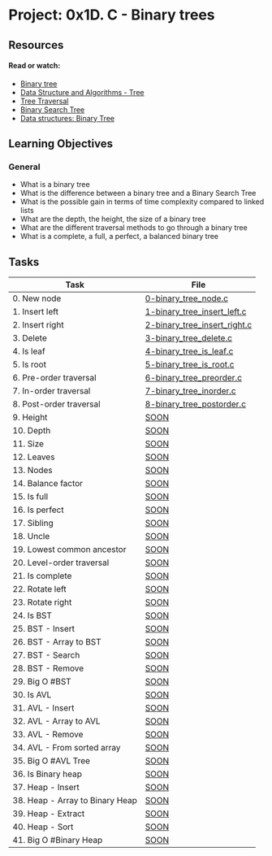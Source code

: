 # Project: 0x1D. C - Binary trees

## Resources

#### Read or watch:

- [Binary tree](https://intranet.alxswe.com/rltoken/1F2x42-8vUbOmU4L1C1KMg)
- [Data Structure and Algorithms - Tree](https://intranet.alxswe.com/rltoken/QmcTMCkQyrgMjrqoWxYdhw)
- [Tree Traversal](https://intranet.alxswe.com/rltoken/z6ZaXr_RxwE5nTHAUx_dfQ)
- [Binary Search Tree](https://intranet.alxswe.com/rltoken/qO5dBlMnYJzbaWG3xVpcnQ)
- [Data structures: Binary Tree](https://intranet.alxswe.com/rltoken/BeyJ2gjlE7_djwRiDyeHig)

## Learning Objectives

### General

- What is a binary tree
- What is the difference between a binary tree and a Binary Search Tree
- What is the possible gain in terms of time complexity compared to linked lists
- What are the depth, the height, the size of a binary tree
- What are the different traversal methods to go through a binary tree
- What is a complete, a full, a perfect, a balanced binary tree

## Tasks

| Task                            | File                                                           |
| ------------------------------- | -------------------------------------------------------------- |
| 0. New node                     | [0-binary_tree_node.c](./0-binary_tree_node.c)                 |
| 1. Insert left                  | [1-binary_tree_insert_left.c](./1-binary_tree_insert_left.c)   |
| 2. Insert right                 | [2-binary_tree_insert_right.c](./2-binary_tree_insert_right.c) |
| 3. Delete                       | [3-binary_tree_delete.c](./3-binary_tree_delete.c)             |
| 4. Is leaf                      | [4-binary_tree_is_leaf.c](./4-binary_tree_is_leaf.c)           |
| 5. Is root                      | [5-binary_tree_is_root.c](./5-binary_tree_is_root.c)           |
| 6. Pre-order traversal          | [6-binary_tree_preorder.c](./6-binary_tree_preorder.c)         |
| 7. In-order traversal           | [7-binary_tree_inorder.c](./7-binary_tree_inorder.c)           |
| 8. Post-order traversal         | [8-binary_tree_postorder.c](./8-binary_tree_postorder.c)       |
| 9. Height                       | [SOON](./)                                                     |
| 10. Depth                       | [SOON](./)                                                     |
| 11. Size                        | [SOON](./)                                                     |
| 12. Leaves                      | [SOON](./)                                                     |
| 13. Nodes                       | [SOON](./)                                                     |
| 14. Balance factor              | [SOON](./)                                                     |
| 15. Is full                     | [SOON](./)                                                     |
| 16. Is perfect                  | [SOON](./)                                                     |
| 17. Sibling                     | [SOON](./)                                                     |
| 18. Uncle                       | [SOON](./)                                                     |
| 19. Lowest common ancestor      | [SOON](./)                                                     |
| 20. Level-order traversal       | [SOON](./)                                                     |
| 21. Is complete                 | [SOON](./)                                                     |
| 22. Rotate left                 | [SOON](./)                                                     |
| 23. Rotate right                | [SOON](./)                                                     |
| 24. Is BST                      | [SOON](./)                                                     |
| 25. BST - Insert                | [SOON](./)                                                     |
| 26. BST - Array to BST          | [SOON](./)                                                     |
| 27. BST - Search                | [SOON](./)                                                     |
| 28. BST - Remove                | [SOON](./)                                                     |
| 29. Big O #BST                  | [SOON](./)                                                     |
| 30. Is AVL                      | [SOON](./)                                                     |
| 31. AVL - Insert                | [SOON](./)                                                     |
| 32. AVL - Array to AVL          | [SOON](./)                                                     |
| 33. AVL - Remove                | [SOON](./)                                                     |
| 34. AVL - From sorted array     | [SOON](./)                                                     |
| 35. Big O #AVL Tree             | [SOON](./)                                                     |
| 36. Is Binary heap              | [SOON](./)                                                     |
| 37. Heap - Insert               | [SOON](./)                                                     |
| 38. Heap - Array to Binary Heap | [SOON](./)                                                     |
| 39. Heap - Extract              | [SOON](./)                                                     |
| 40. Heap - Sort                 | [SOON](./)                                                     |
| 41. Big O #Binary Heap          | [SOON](./)                                                     |
